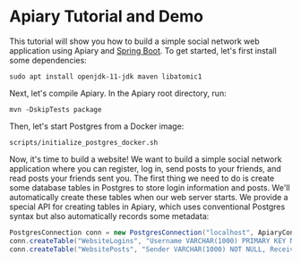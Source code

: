 # Apiary Tutorial and Demo

This tutorial will show you how to build a simple social network
web application using Apiary and [Spring Boot](https://spring.io/projects/spring-boot).
To get started, let's first install some dependencies: 

    sudo apt install openjdk-11-jdk maven libatomic1

Next, let's compile Apiary. In the Apiary root directory, run:

    mvn -DskipTests package

Then, let's start Postgres from a Docker image:

    scripts/initialize_postgres_docker.sh

Now, it's time to build a website!
We want to build a simple social network application where you can
register, log in, send posts to your friends, and read
posts your friends sent you.  The first thing we need to do is
create some database tables in Postgres to store login information and posts.
We'll automatically create these tables when our web server starts.
We provide a special API for creating tables in Apiary, which uses
conventional Postgres syntax but also automatically records some metadata:

```java
PostgresConnection conn = new PostgresConnection("localhost", ApiaryConfig.postgresPort);
conn.createTable("WebsiteLogins", "Username VARCHAR(1000) PRIMARY KEY NOT NULL, Password VARCHAR(1000) NOT NULL");
conn.createTable("WebsitePosts", "Sender VARCHAR(1000) NOT NULL, Receiver VARCHAR(1000) NOT NULL, PostText VARCHAR(10000) NOT NULL");
```